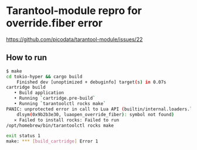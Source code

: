 # Tarantool-module repro for override.fiber error

https://github.com/picodata/tarantool-module/issues/22

## How to run

```bash
$ make
cd tokio-hyper && cargo build
    Finished dev [unoptimized + debuginfo] target(s) in 0.07s
cartridge build
   • Build application
   • Running `cartridge.pre-build`
   • Running `tarantoolctl rocks make`
PANIC: unprotected error in call to Lua API (builtin/internal.loaders.lua:222: error loading module 'override.fiber' from file './tokio-hyper/target/debug/libtokio_hyper.dylib':
	dlsym(0x9b2b3e30, luaopen_override_fiber): symbol not found)
   ⨯ Failed to install rocks: Failed to run
/opt/homebrew/bin/tarantoolctl rocks make

exit status 1
make: *** [build_cartridge] Error 1
```
